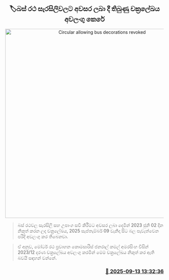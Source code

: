 <p align='center'><b><h2 align='center' title='Circular allowing bus decorations revoked'>🏷බස් රථ සැරසිලිවලට අවසර ලබා දී තිබුණු චක්‍රලේඛය අවලංගු කෙරේ</h2></b></p>
<p align='center'><img src='https://helakuru.sgp1.cdn.digitaloceanspaces.com/esana/images/lib/bus-light.jpg' width='600' alt='Circular allowing bus decorations revoked'></p>

> බස් රථවල සැරසිලි සහ උපාංග සවි කිරීමට අවසර ලබා දෙමින් 2023 ජුනි 02 දින නිකුත් කරන ලද චක්‍රලේඛය, 2025 සැප්තැම්බර් 09 වැනිදා සිට බල පැවැත්වෙන පරිදි අවලංගු කර තිබෙනවා.

> ඒ අනුව, මෝටර් රථ ප්‍රවාහන කොමසාරිස් ජනරාල් කමල් අමරසිංහ විසින් 2023/12 දරණ චක්‍රලේඛය අවලංගු කරමින් මෙම චක්‍රලේඛය නිකුත් කර ඇති බවයි සඳහන් වන්නේ. 



<h3 align='right'><a href='https://www.helakuru.lk/esana/p/113599/'>📅 2025-09-13 13:32:36</a></h3>
